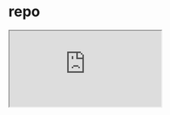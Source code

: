# repo

<body>
  <iframe src="https://scribehow.com/embed/How_to_Create_a_Stock_and_Flow_Model_with_Multiple_Elements_Actions_and_features__BxKIPZgLRT-cuVHVXGy5Cg?as=scrollable&skipIntro=true" allowfullscreen></iframe>
</body>
